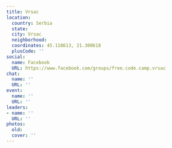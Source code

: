 ```yaml
---
title: Vrsac
location:
  country: Serbia
  state: 
  city: Vrsac
  neighborhood: 
  coordinates: 45.118613, 21.300618
  plusCode: ''
social:
  name: Facebook
  URL: https://www.facebook.com/groups/free.code.camp.vrsac
chat:
  name: ''
  URL: ''
event:
  name: ''
  URL: ''
leaders:
- name: ''
  URL: ''
photos:
  old: 
  cover: ''
---
```

